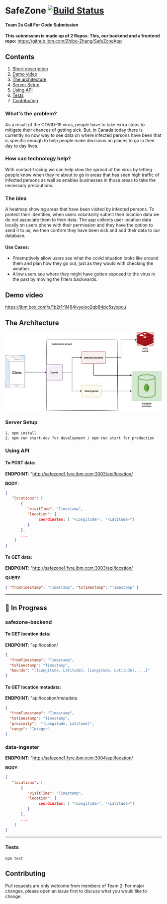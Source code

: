 # SafeZone [![Build Status](https://travis.ibm.com/Obinna-Elobi/SafeZone.svg?token=fgz7M9GztpXq2LwfSUcG&branch=master)](https://travis.ibm.com/Obinna-Elobi/SafeZone)
#### Team 2s Call For Code Submission
**This submission is made up of 2 Repos. This, our backend and a frontend repo:**
https://github.ibm.com/Zhibo-Zhang/SafeZoneApp


## Contents

1. [Short description](#short-description)
1. [Demo video](#demo-video)
1. [The architecture](#the-architecture)
1. [Server Setup](#server-setup)
1. [Using API](#using-api)
1. [Tests](#tests)
1. [Contributing](#contributing)


### What's the problem?

As a result of the COVID-19 virus, people have to take extra steps to mitigate their chances of getting sick. But, in Canada today there is currently no now way to see data on where infected persons have been that is specific enough to help people make decisions on places to go in their day to day lives. 

### How can technology help?

With contact-tracing we can help slow the spread of the virus by letting people know when they're about to go in areas that has seen high traffic of infected persons as well as enables businesses in those areas to take the necessary precautions. 


### The idea

A heatmap showing areas that have been visited by infected persons. To protect their identities, when users voluntarily submit their location data we do not associate them to their data.
The app collects user location data locally on users phone with their permission and they have the option to send it to us, we then confirm they have been sick and add their data to our database.

#### Use Cases:
- Preemptively allow users see what the covid situation looks like around them and plan how they go out, just as they would with checking the weather.
- Allow users see where they might have gotten exposed to the virus in the past by moving the filters backwards.  

## Demo video

https://ibm.box.com/s/1b2r1r1l484ivyeioo2qb84po5syxpou

## The Architecture
![architecture](safezone.jpg)
 

### Server Setup 
```shell script
1. npm install
2. npm run start-dev for development / npm run start for production
```

### Using API
#### To **POST** data:
**ENDPOINT**: "http://safezone1.fyre.ibm.com:3003/api/location/

**BODY**:
```json
{ 
   "locations": [
       { 
          "visitTime": "Timestamp", 
          "location": { 
               coordinates: [ "<Longitude>", "<Latitude>"] 
          } 
       },
       ...
    ] 
}
```

#### To **GET** data:
**ENDPOINT**: "http://safezone1.fyre.ibm.com:3003/api/location/

**QUERY**: 
```json
{ "fromTimestamp": "Timestamp", "toTimestamp": "Timestamp" }
```


---------------------------------------
## :construction_worker: In Progress

### safezone-backend

#### To **GET** location data:
**ENDPOINT**: "api/location/
```json
{ 
  "fromTimestamp": "Timestamp", 
  "toTimestamp": "Timestamp", 
  "bounds": "[[Longitude, Latitude], [Longitude, Latitude], ...]"
}
```

#### To **GET** location metadata:
**ENDPOINT**: "api/location/metadata
```json
{ 
  "fromTimestamp": "Timestamp", 
  "toTimestamp": "Timestamp", 
  "proximity":  "[Longitude, Latitude]",
  "range": "Integer"
}
```

### data-ingester
**ENDPOINT**: "http://safezone1.fyre.ibm.com:3004/api/location/

**BODY**:
```json
{ 
   "locations": [
       { 
          "visitTime": "Timestamp", 
          "location": { 
               coordinates: [ "<Longitude>", "<Latitude>"] 
          } 
       },
       ...
    ] 
}
```

---------------------------------------

### Tests

```shell script
npm test
```

## Contributing
Pull requests are only welcome from members of Team 2. For major changes, please open an issue first to discuss what you would like to change.
